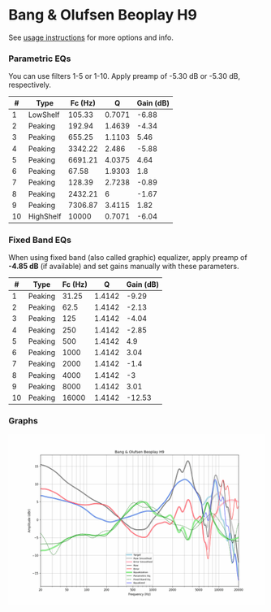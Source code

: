 # Bang & Olufsen Beoplay H9
See [usage instructions](https://github.com/jaakkopasanen/AutoEq#usage) for more options and info.

### Parametric EQs
You can use filters 1-5 or 1-10. Apply preamp of -5.30 dB or -5.30 dB, respectively.

|   # | Type      |   Fc (Hz) |      Q |   Gain (dB) |
|-----|-----------|-----------|--------|-------------|
|   1 | LowShelf  |    105.33 | 0.7071 |       -6.88 |
|   2 | Peaking   |    192.94 | 1.4639 |       -4.34 |
|   3 | Peaking   |    655.25 | 1.1103 |        5.46 |
|   4 | Peaking   |   3342.22 | 2.486  |       -5.88 |
|   5 | Peaking   |   6691.21 | 4.0375 |        4.64 |
|   6 | Peaking   |     67.58 | 1.9303 |        1.8  |
|   7 | Peaking   |    128.39 | 2.7238 |       -0.89 |
|   8 | Peaking   |   2432.21 | 6      |       -1.67 |
|   9 | Peaking   |   7306.87 | 3.4115 |        1.82 |
|  10 | HighShelf |  10000    | 0.7071 |       -6.04 |

### Fixed Band EQs
When using fixed band (also called graphic) equalizer, apply preamp of **-4.85 dB** (if available) and set gains manually with these parameters.

|   # | Type    |   Fc (Hz) |      Q |   Gain (dB) |
|-----|---------|-----------|--------|-------------|
|   1 | Peaking |     31.25 | 1.4142 |       -9.29 |
|   2 | Peaking |     62.5  | 1.4142 |       -2.13 |
|   3 | Peaking |    125    | 1.4142 |       -4.04 |
|   4 | Peaking |    250    | 1.4142 |       -2.85 |
|   5 | Peaking |    500    | 1.4142 |        4.9  |
|   6 | Peaking |   1000    | 1.4142 |        3.04 |
|   7 | Peaking |   2000    | 1.4142 |       -1.4  |
|   8 | Peaking |   4000    | 1.4142 |       -3    |
|   9 | Peaking |   8000    | 1.4142 |        3.01 |
|  10 | Peaking |  16000    | 1.4142 |      -12.53 |

### Graphs
![](./Bang%20&%20Olufsen%20Beoplay%20H9.png)
